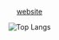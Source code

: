 <p align="center">
         <a href="https://ntonio.vercel.app">website</a> 
</p>

<p align="center">
         <img src="https://github-readme-stats.vercel.app/api/top-langs/?username=bashlui&hide=html,css,javascript,swift,cmake&layout=compact&bg_color=ffffff&text_color=#4f4f4f&title_color=#4f4f4f&border_color=ffffff" alt="Top Langs" />
</p>
